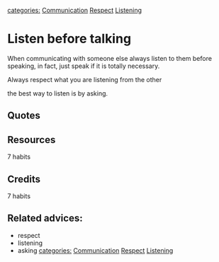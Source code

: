 [categories:](categories/index.md) [Communication](../categories/Communication.md) [Respect](../categories/Respect.md) [Listening](../categories/Listening.md)
# Listen before talking

When communicating with someone else always listen to them before speaking, in fact, just speak if it is totally necessary.

Always respect what you are listening from the other

the best way to listen is by asking.


## Quotes

## Resources

7 habits

## Credits

7 habits

## Related advices:

- respect
- listening
- asking
[categories:](categories/index.md) [Communication](../categories/Communication.md) [Respect](../categories/Respect.md) [Listening](../categories/Listening.md)